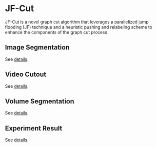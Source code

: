 JF-Cut
==========

JF-Cut is a novel graph cut algorithm that leverages a parallelized jump flooding (JF) technique and a heuristic pushing
and relabeling scheme to enhance the components of the graph cut process


Image Segmentation
-------
See [details](https://github.com/15pengyi/JF-Cut/wiki/I-Image-Segmentation).

Video Cutout
-------
See [details](https://github.com/15pengyi/JF-Cut/wiki/II-Video-Cutout).

Volume Segmentation
-------
See [details](https://github.com/15pengyi/JF-Cut/wiki/III-Volume-Segmentation).

Experiment Result
-------
See [details](https://github.com/15pengyi/JF-Cut/wiki/IV-Experiment-Result).
